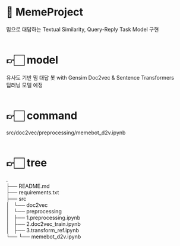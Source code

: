 # 🤖 MemeProject
밈으로 대답하는 Textual Similarity, Query-Reply Task Model 구현<br><br>

# 👉🏻 model
유사도 기반 밈 대답 봇 with Gensim Doc2vec & Sentence Transformers<br>
딥러닝 모델 예정<br><br>

# 👉🏻 command
src/doc2vec/preprocessing/memebot_d2v.ipynb<br><br>

# 👉🏻 tree
.<br>
├── README.md<br>
├── requirements.txt<br>
├── src<br>
│   └── doc2vec<br>
│       └── preprocessing<br>
│           ├── 1.preprocessing.ipynb<br>
│           ├── 2.doc2vec_train.ipynb<br>
│           ├── 3.transform_ref.ipynb<br>
└──         └── memebot_d2v.ipynb
